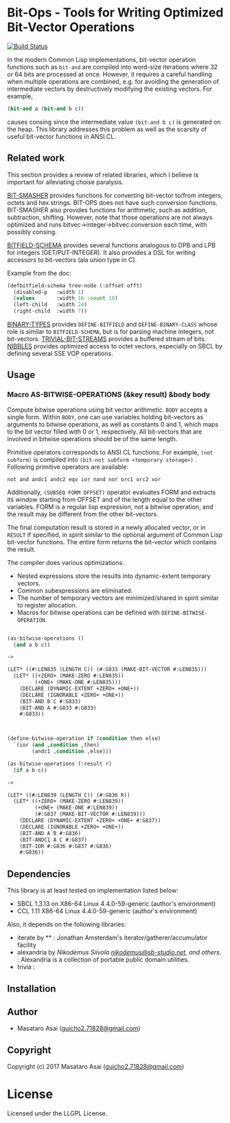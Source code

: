 
# Bit-Ops - Tools for Writing Optimized Bit-Vector Operations

[![Build Status](https://travis-ci.org/guicho271828/bit-ops.svg?branch=master)](https://travis-ci.org/guicho271828/bit-ops)

In the modern Common Lisp implementations, bit-vector operation functions such as `bit-and` are compiled into word-size iterations where 32 or 64 bits are processed at once. However, it requires a careful handling when multiple operations are combined, e.g. for avoiding the generation of intermediate vectors by destructively modifying the existing vectors. For example, 

```lisp
(bit-and a (bit-and b c))
```

causes consing since the intermediate value `(bit-and b c)` is generated on the heap. This library addresses this problem as well as the scarsity of useful bit-vector functions in ANSI CL.

## Related work

This section provides a review of related libraries, which I believe is important for
alleviating choise paralysis.

[BIT-SMASHER](http://quickdocs.org/bit-smasher/) provides functions for
converting bit-vector to/from integers, octets and hex strings. BIT-OPS does not
have such conversion functions. BIT-SMASHER also provides functions for
arithmetic, such as addition, subtraction, shifting. However, note that those
operations are not always optimized and runs bitvec->integer->bitvec conversion
each time, with possibly consing.

[BITFIELD-SCHEMA](http://quickdocs.org/bitfield-schema/) provides several
functions analogous to DPB and LPB for integers (GET/PUT-INTEGER). It also
provides a DSL for writing accessors to bit-vectors (ala union type in C).

Example from the doc: 
```lisp
(defbitfield-schema tree-node (:offset offt)
  (disabled-p   :width 1)
  (values       :width 16 :count 10)
  (left-child   :width 24)
  (right-child  :width 7))
```

[BINARY-TYPES](http://quickdocs.org/binary-types/) provides `DEFINE-BITFIELD` and
`DEFINE-BINARY-CLASS` whose role is similar to `BITFIELD-SCHEMA`, but is for 
parsing machine integers, not bit-vectors.
[TRIVIAL-BIT-STREAMS](http://quickdocs.org/trivial-bit-streams/)
provides a buffered stream of bits. [NIBBLES](http://quickdocs.org/nibbles/)
provides optimized access to octet vectors, especially on SBCL by defining
several SSE VOP operations.

## Usage

### Macro AS-BITWISE-OPERATIONS (&key result) &body body

Compute bitwise operations using bit vector arithmetic.
`BODY` accepts a single form.
Within `BODY`, one can use variables holding bit-vectors as arguments to
bitwise operations, as well as constants 0 and 1, which maps to the bit vector filled with
0 or 1, respectively.
All bit-vectors that are involved in bitwise operations should be of the same length.

Primitive operators corresponds to ANSI CL functions: For example, `(not subform)` is compiled
into `(bit-not subform <temporary storage>)` . Following primitive operators are available:

    not and andc1 andc2 eqv ior nand nor orc1 orc2 xor

Additionally, `(SUBSEQ FORM OFFSET)` operator evaluates FORM and
extracts its window starting from OFFSET and of the length equal to the other variables.
FORM is a regular lisp expression, not a bitwise operation, and the result may be different
from the other bit-vectors.

The final computation result is stored in a newly allocated vector, or in `RESULT` if specified,
in spirit similar to the optional argument of Common Lisp bit-vector functions.
The entire form returns the bit-vector which contains the result.

The compiler does various optimizations:

* Nested expressions store the results into dynamic-extent temporary vectors.
* Common subexpressions are eliminated.
* The number of temporary vectors are minimized/shared in spirit similar to register allocation.
* Macros for bitwise operations can be defined with `DEFINE-BITWISE-OPERATION`.


```lisp

(as-bitwise-operations ()
  (and a b c))

->

(LET* ((#:LEN835 (LENGTH C)) (#:G833 (MAKE-BIT-VECTOR #:LEN835)))
  (LET* ((+ZERO+ (MAKE-ZERO #:LEN835))
         (+ONE+ (MAKE-ONE #:LEN835)))
    (DECLARE (DYNAMIC-EXTENT +ZERO+ +ONE+))
    (DECLARE (IGNORABLE +ZERO+ +ONE+))
    (BIT-AND B C #:G833)
    (BIT-AND A #:G833 #:G833)
    #:G833))



(define-bitwise-operation if (condition then else)
  `(ior (and ,condition ,then)
        (andc1 ,condition ,else)))

(as-bitwise-operations (:result r)
  (if a b c))

->

(LET* ((#:LEN839 (LENGTH C)) (#:G836 R))
  (LET* ((+ZERO+ (MAKE-ZERO #:LEN839))
         (+ONE+ (MAKE-ONE #:LEN839))
         (#:G837 (MAKE-BIT-VECTOR #:LEN839)))
    (DECLARE (DYNAMIC-EXTENT +ZERO+ +ONE+ #:G837))
    (DECLARE (IGNORABLE +ZERO+ +ONE+))
    (BIT-AND A B #:G836)
    (BIT-ANDC1 A C #:G837)
    (BIT-IOR #:G836 #:G837 #:G836)
    #:G836))
```

## Dependencies
This library is at least tested on implementation listed below:

+ SBCL 1.3.13 on X86-64 Linux 4.4.0-59-generic (author's environment)
+ CCL 1.11 X86-64 Linux 4.4.0-59-generic (author's environment)

Also, it depends on the following libraries:

+ iterate by ** :
    Jonathan Amsterdam's iterator/gatherer/accumulator facility
+ alexandria by *Nikodemus Siivola <nikodemus@sb-studio.net>, and others.* :
    Alexandria is a collection of portable public domain utilities.
+ trivia :
    

## Installation

## Author

* Masataro Asai (guicho2.71828@gmail.com)

## Copyright

Copyright (c) 2017 Masataro Asai (guicho2.71828@gmail.com)

# License

Licensed under the LLGPL License.


